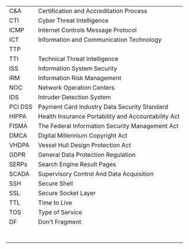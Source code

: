 
|         |                                                     |
| ------- | --------------------------------------------------- |
| C&A     | Certification and Accreditation Process             |
| CTI     | Cyber Threat Intelligence                           |
| ICMP    | Internet Controls Message Protocol                  |
| ICT     | Information and Communication Technology            |
| TTP     |                                                     |
| TTI     | Technical Threat Intelligence                       |
| ISS     | Information System Security                         |
| IRM     | Information Risk Management                         |
| NOC     | Network Operation Centers                           |
| IDS     | Intruder Detection System                           |
| PCI DSS | Payment Card Industry Data Security Standard        |
| HIPPA   | Health Insurance Portability and Accountability Act |
| FISMA   | The Federal Information Security Management Act     |
| DMCA    | Digital Millennium Copyright Act                    |
| VHDPA   | Vessel Hull Design Protection Act                   |
| GDPR    | General Data Protection Regulation                  |
| SERPs   | Search Engine Result Pages                          |
| SCADA   | Supervisory Control And Data Acquisition            |
| SSH     | Secure Shell                                        |
| SSL     | Secure Socket Layer                                 |
| TTL     | Time to Live                                        |
| TOS     | Type of Service                                     |
| DF      | Don't Fragment                                      |
|         |                                                     |
|         |                                                     |
|         |                                                     |
|         |                                                     |
|         |                                                     |
|         |                                                     |
|         |                                                     |
